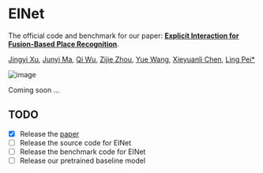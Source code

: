 # EINet
The official code and benchmark for our paper: [**Explicit Interaction for Fusion-Based Place Recognition**](https://arxiv.org/abs/2402.17264).

[Jingyi Xu](https://github.com/BIT-XJY), [Junyi Ma](https://github.com/BIT-MJY),  [Qi Wu](https://github.com/Gatsby23), [Zijie Zhou](https://github.com/ZhouZijie77), [Yue Wang](https://scholar.google.com.hk/citations?hl=zh-CN&user=N543LSoAAAAJ), [Xieyuanli Chen](https://github.com/Chen-Xieyuanli), [Ling Pei*](https://scholar.google.com.hk/citations?hl=zh-CN&user=Vm7d2EkAAAAJ)

![image](https://github.com/BIT-XJY/EINet/assets/83287843/c560b31c-86d0-4ec8-a1b0-c6b8da79db0f)


Coming soon ...

## TODO
- [X] Release the [paper](https://arxiv.org/abs/2402.17264)
- [ ] Release the source code for EINet
- [ ] Release the benchmark code for EINet
- [ ] Release our pretrained baseline model

